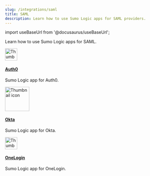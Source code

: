 ```yaml
---
slug: /integrations/saml
title: SAML
description: Learn how to use Sumo Logic apps for SAML providers.
---
```


import useBaseUrl from '@docusaurus/useBaseUrl';

Learn how to use Sumo Logic apps for SAML.

<div className="box-wrapper">
<div className="box smallbox card">
  <div className="container">
  <a href={useBaseUrl('/docs/integrations/saml/auth0')}><img src={useBaseUrl('img/integrations/saml/auth0.png')} alt="Thumbnail icon" width="40"/><h4>Auth0</h4></a>
  <p>Sumo Logic app for Auth0.</p>
  </div>
</div>
<div className="box smallbox card">
  <div className="container">
  <a href={useBaseUrl('/docs/integrations/saml/okta')}><img src={useBaseUrl('img/integrations/saml/okta.png')} alt="Thumbnail icon" width="80"/><h4>Okta</h4></a>
  <p>Sumo Logic app for Okta.</p>
  </div>
</div>
<div className="box smallbox card">
  <div className="container">
  <a href={useBaseUrl('/docs/integrations/saml/onelogin')}><img src={useBaseUrl('img/integrations/saml/onelogin.png')} alt="Thumbnail icon" width="40"/><h4>OneLogin</h4></a>
  <p>Sumo Logic app for OneLogin.</p>
  </div>
</div>
</div>
